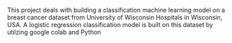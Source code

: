 This project deals with building a classification machine learning model on a breast cancer dataset from University of Wisconsin Hospitals in Wisconsin, USA. A logistic regression classification model is built on this dataset by utilzing google colab and Python
